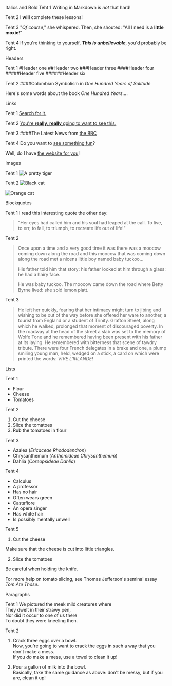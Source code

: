 Italics and Bold
Teht 1
Writing in Markdown is _not_ that hard!

Teht 2
I **will** complete these lessons!

Teht 3
"_Of course_," she whispered. Then, she shouted: "All I need is **a little moxie**!"

Teht 4
If you're thinking to yourself, **_This is unbelievable_**, you'd probably be right.

Headers

Teht 1
#Header one
##Header two
###Header three
####Header four
#####Header five
######Header six

Teht 2
####Colombian Symbolism in _One Hundred Years of Solitude_

Here's some words about the book _One Hundred Years..._.

Links

Teht 1
[Search for it.](www.google.com)

Teht 2
[You're **really, really** going to want to see this.](www.dailykitten.com)

Teht 3
####The Latest News from [the BBC](www.bbc.com/news)

Teht 4
Do you want to [see something fun][a fun place]?

Well, do I have [the website for you][another fun place]!

[a fun place]:www.zombo.com
[another fun place]:www.stumbleupon.com


Images

Teht 1
![A pretty tiger](https://upload.wikimedia.org/wikipedia/commons/5/56/Tiger.50.jpg)

Teht 2
![Black cat][Black]

![Orange cat][Orange]

[Black]: https://upload.wikimedia.org/wikipedia/commons/a/a3/81_INF_DIV_SSI.jpg

[Orange]: http://icons.iconarchive.com/icons/google/noto-emoji-animals-nature/256/22221-cat-icon.png

Blockquotes

Teht 1
I read this interesting quote the other day:

>"Her eyes had called him and his soul had leaped at the call. To live, to err, to fall, to triumph, to recreate life out of life!"

Teht 2

>Once upon a time and a very good time it was there was a moocow coming down along the road and this moocow that was coming down along the road met a nicens little boy named baby tuckoo...
>
>His father told him that story: his father looked at him through a glass: he had a hairy face.
>
>He was baby tuckoo. The moocow came down the road where Betty Byrne lived: she sold lemon platt.

Teht 3

>He left her quickly, fearing that her intimacy might turn to jibing and wishing to be out of the way before she offered her ware to another, a tourist from England or a student of Trinity. Grafton Street, along which he walked, prolonged that moment of discouraged poverty. In the roadway at the head of the street a slab was set to the memory of Wolfe Tone and he remembered having been present with his father at its laying. He remembered with bitterness that scene of tawdry tribute. There were four French delegates in a brake and one, a plump smiling young man, held, wedged on a stick, a card on which were printed the words: _VIVE L'IRLANDE_!

Lists

Teht 1
* Flour
* Cheese
* Tomatoes

Teht 2
1. Cut the cheese
2. Slice the tomatoes
3. Rub the tomatoes in flour

Teht 3
* Azalea (_Ericaceae Rhododendron_)
* Chrysanthemum (_Anthemideae Chrysanthemum_)
* Dahlia (_Coreopsideae Dahlia_)

Teht 4
* Calculus
 * A professor
 * Has no hair
 * Often wears green
* Castafiore
 * An opera singer
 * Has white hair
 * Is possibly mentally unwell

Teht 5
1. Cut the cheese

 Make sure that the cheese is cut into little triangles.

2. Slice the tomatoes

 Be careful when holding the knife.
 
 For more help on tomato slicing, see Thomas Jefferson's seminal essay _Tom Ate Those_.

Paragraphs

Teht 1
We pictured the meek mild creatures where  
They dwelt in their strawy pen,  
Nor did it occur to one of us there  
To doubt they were kneeling then.  

Teht 2
1. Crack three eggs over a bowl.  
 Now, you're going to want to crack the eggs in such a way that you don't make a mess.  
 If you _do_ make a mess, use a towel to clean it up!

2. Pour a gallon of milk into the bowl.  
 Basically, take the same guidance as above: don't be messy, but if you are, clean it up!

